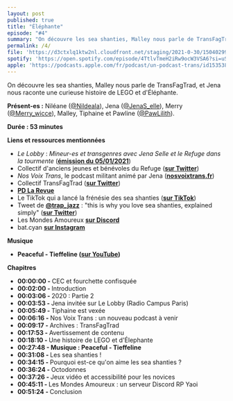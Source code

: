 ```yaml
---
layout: post
published: true
title: "Éléphante"
episode: "#4"
summary: "On découvre les sea shanties, Malley nous parle de TransFagTrad, et Jena nous raconte une curieuse histoire de LEGO et d'Éléphante."
permalink: /4/
file: 'https://d3ctxlq1ktw2nl.cloudfront.net/staging/2021-0-30/150402996-44100-2-69da12408867.m4a'
spotify: 'https://open.spotify.com/episode/4TtlvTmeH2iRw9ocW3VSA6?si=uSM_oN8uSH68HDWOKfCllg'
apple: 'https://podcasts.apple.com/fr/podcast/un-podcast-trans/id1535381424#episodeGuid=6fa3b1c0-152e-423d-b3d4-256c1a51d51e'
---
```

<p>On découvre les sea shanties, Malley nous parle de TransFagTrad, et Jena nous raconte une curieuse histoire de LEGO et d'Éléphante.</p>

<!--more-->

<p><strong>Présent-es :</strong> Niléane (<a href="https://twitter.com/Nildeala">@Nildeala</a>), Jena (<a href="https://twitter.com/JenaS_elle">@JenaS_elle</a>), Merry (<a href="https://twitter.com/Merry_wicce">@Merry_wicce</a>), Malley, Tiphaine et Pawline (<a href="https://twitter.com/PawLilith">@PawLilith</a>).</p>
<p><strong>Durée : 53 minutes</strong></p>
<p><strong>Liens et ressources mentionnées</strong></p>
<ul>
 <li><em>Le Lobby</em> : <em>Mineur-es et transgenres avec Jena Selle et le Refuge dans la tourmente</em> (<a href="https://www.radiocampusparis.org/le-lobby-mineur•es-et-transgenres-avec-jena-selle-et-le-refuge-dans-la-tourmente/"><strong>émission du 05/01/2021</strong></a>)</li>
 <li>Collectif d'anciens jeunes et bénévoles du Refuge (<a href="https://twitter.com/CollectifRefuge"><strong>sur Twitter</strong></a>)</li>
  <li><em>Nos Voix Trans</em>, le podcast militant animé par Jena (<a href="http://nosvoixtrans.fr"><strong>nosvoixtrans.fr</strong></a>)</li>
  <li>Collectif TransFagTrad (<a href="https://twitter.com/transfagtrad"><strong>sur Twitter</strong></a>)</li>
  <li><a href="https://pdlarevue.wordpress.com/"><strong>PD La Revue</strong></a></li>
  <li>Le TikTok qui a lancé la frénésie des sea shanties (<a href="https://www.tiktok.com/@nathanevanss/video/6910995345421962498?lang=en"><strong>sur TikTok</strong></a>)</li>
  <li>Tweet de <a href="https://twitter.com/trap_jazz"><strong>@trap_jazz</strong></a> : "this is why you love sea shanties, explained simply" (<a href="https://twitter.com/trap_jazz/status/1349805741922803716?s=21"><strong>sur Twitter</strong></a>)</li>
  <li>Les Mondes Amoureux <a href="https://discord.gg/nrPHCMN5KK"><strong>sur Discord</strong></a></li>
  <li>bat.cyan <a href="https://www.instagram.com/bat.cyan/"><strong>sur Instagram</strong></a></li>
</ul>
<p><strong>Musique</strong></p>
<ul>
  <li><strong>Peaceful - Tieffeline (</strong><a href="https://www.youtube.com/watch?v=b1LOGtBLFO4"><strong>sur YouTube</strong></a><strong>)</strong></li>
</ul>
<p><strong>Chapitres</strong></p>
<ul>
  <li><strong>00:00:00 - </strong>CEC et fourchette confisquée</li>
  <li><strong>00:02:00 - </strong>Introduction</li>
  <li><strong>00:03:06 - </strong>2020 : Partie 2</li>
  <li><strong>00:03:53 - </strong>Jena invitée sur Le Lobby (Radio Campus Paris)</li>
  <li><strong>00:05:49 - </strong>Tiphaine est vexée</li>
  <li><strong>00:06:16 - </strong>Nos Voix Trans : un nouveau podcast à venir</li>
  <li><strong>00:09:17 - </strong>Archives : TransFagTrad</li>
  <li><strong>00:17:53 - </strong>Avertissement de contenu</li>
  <li><strong>00:18:10 - </strong>Une histoire de LEGO et d'Élephante</li>
  <li><strong>00:27:48 - Musique : Peaceful - Tieffeline</strong></li>
  <li><strong>00:31:08 - </strong>Les sea shanties !</li>
  <li><strong>00:34:15 - </strong>Pourquoi est-ce qu'on aime les sea shanties ?</li>
  <li><strong>00:36:24 - </strong>Octodonnes</li>
  <li><strong>00:37:26 - </strong>Jeux vidéo et accessibilité pour les novices</li>
  <li><strong>00:45:11 - </strong>Les Mondes Amoureux : un serveur Discord RP Yaoi</li>
  <li><strong>00:51:24 - </strong>Conclusion</li>
</ul>
